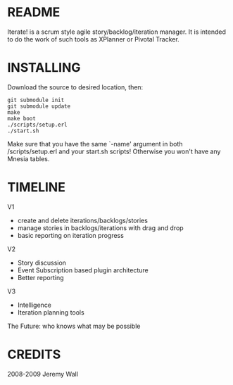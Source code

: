 README
======

Iterate! is a scrum style agile story/backlog/iteration manager.
It is intended to do the work of such tools as XPlanner or Pivotal Tracker.

INSTALLING
==========

Download the source to desired location, then:

	git submodule init
	git submodule update
	make
	make boot
	./scripts/setup.erl
	./start.sh

Make sure that you have the same `-name' argument in both /scripts/setup.erl and your start.sh scripts!
Otherwise you won't have any Mnesia tables.

TIMELINE
========

V1

-   create and delete iterations/backlogs/stories
-   manage stories in backlogs/iterations with drag and drop
-   basic reporting on iteration progress

V2

-   Story discussion
-   Event Subscription based plugin architecture
-   Better reporting

V3

-   Intelligence
-   Iteration planning tools


The Future: who knows what may be possible

CREDITS
=======

2008-2009 Jeremy Wall<br />
